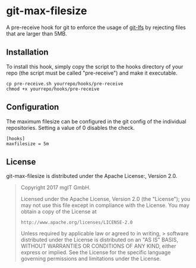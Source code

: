 git-max-filesize
================

A pre-receive hook for git to enforce the usage of [git-lfs][1] by rejecting files that are larger than 5MB.

[1]: https://git-lfs.github.com/

Installation
------------

To install this hook, simply copy the script to the hooks directory of your
repo (the script must be called "pre-receive") and make it executable.

    cp pre-receive.sh yourrepo/hooks/pre-receive
    chmod +x yourrepo/hooks/pre-receive

Configuration
-------------

The maximum filesize can be configured in the git config of the individual
repositories. Setting a value of 0 disables the check.

    [hooks]
    maxfilesize = 5m

License
-------

git-max-filesize is distributed under the Apache License:, Version 2.0.

> Copyright 2017 mgIT GmbH.
>
> Licensed under the Apache License, Version 2.0 (the "License");
> you may not use this file except in compliance with the License.
> You may obtain a copy of the License at
>
>     http://www.apache.org/licenses/LICENSE-2.0
>
> Unless required by applicable law or agreed to in writing, > software
> distributed under the License is distributed on an "AS IS" BASIS,
> WITHOUT WARRANTIES OR CONDITIONS OF ANY KIND, either express or implied.
> See the License for the specific language governing permissions and
> limitations under the License.

